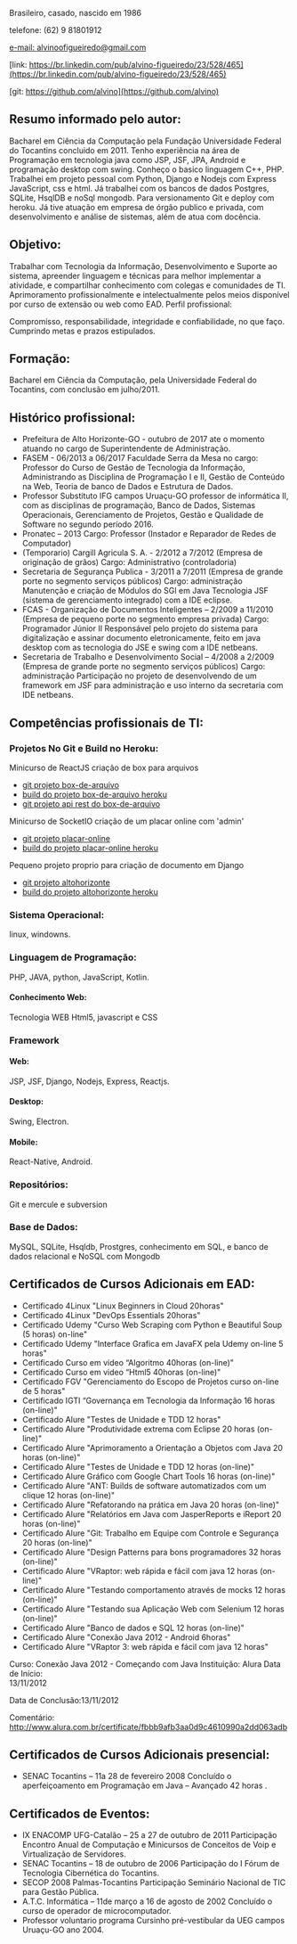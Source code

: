 

Brasileiro, casado, nascido em 1986 

telefone: (62) 9 81801912 

[e-mail: alvinoofigueiredo@gmail.com](alvinoofigueiredo@gmail.com)

[link: https://br.linkedin.com/pub/alvino-figueiredo/23/528/465](https://br.linkedin.com/pub/alvino-figueiredo/23/528/465)

[git: https://github.com/alvino](https://github.com/alvino)

## Resumo informado pelo autor:

Bacharel em Ciência da Computação pela Fundação Universidade Federal do Tocantins concluido em 2011. Tenho experiência na área de Programação em tecnologia java como JSP, JSF, JPA, Android e programação desktop com swing. Conheço  o basico linguagem C++, PHP. Trabalhei em projeto pessoal com Python, Django e Nodejs com Express JavaScript, css e html. Já trabalhei com os bancos de dados Postgres, SQLite, HsqlDB e noSql mongodb. Para versionamento Git e deploy com heroku. Já tive atuação em empresa de órgão publico e privada, com desenvolvimento e análise de sistemas, além de atua com docência.

## Objetivo: 

Trabalhar com Tecnologia da Informação, Desenvolvimento e Suporte ao sistema, apreender linguagem e técnicas para melhor implementar a atividade, e compartilhar conhecimento com colegas e comunidades de TI. Aprimoramento profissionalmente e intelectualmente pelos meios disponível por curso de extensão ou web como  EAD. 
Perfil profissional: 

Compromisso, responsabilidade, integridade e confiabilidade, no que faço. Cumprindo metas e prazos estipulados.

## Formação: 

Bacharel em Ciência da Computação, pela Universidade Federal do Tocantins, com conclusão em julho/2011. 


## Histórico profissional: 

- Prefeitura de Alto Horizonte-GO - outubro de 2017 ate o momento atuando no cargo de Superintendente de Administração. 
- FASEM - 06/2013 a 06/2017 Faculdade Serra da Mesa no cargo: Professor do Curso de Gestão de Tecnologia da Informação, Administrando as Disciplina de Programação I e II, Gestão de Conteúdo na Web, Teoria de banco de Dados e Estrutura de Dados.
- Professor Substituto IFG campos Uruaçu-GO professor de informática II, com as disciplinas de programação, Banco de Dados, Sistemas Operacionais, Gerenciamento de Projetos, Gestão e Qualidade de Software no segundo período 2016.
- Pronatec – 2013 Cargo: Professor (Instador e Reparador de Redes de Computador) 
- (Temporario) Cargill Agricula S. A. - 2/2012 a 7/2012 (Empresa de originação de grãos) 
Cargo: Administrativo (controladoria) 
- Secretaria de Segurança Publica - 3/2011 a 7/2011 (Empresa de grande porte no segmento serviços públicos) 
Cargo: administração
Manutenção e criação de Módulos do SGI em Java Tecnologia JSF (sistema de gerenciamento integrado)  com a IDE eclipse.
- FCAS - Organização de Documentos Inteligentes – 2/2009 a 11/2010 (Empresa de pequeno porte no segmento empresa privada) 
Cargo: Programador Júnior II 
Responsável pelo projeto do sistema para digitalização e assinar documento eletronicamente, feito em java desktop com as tecnologia do JSE e swing com a IDE netbeans. 
- Secretaria de Trabalho e Desenvolvimento Social – 4/2008 a 2/2009 (Empresa de grande porte no segmento serviços públicos) 
Cargo: administração 
Participação no projeto de desenvolvendo de um framework em JSF para administração e uso interno da secretaria com IDE netbeans. 

## Competências profissionais de TI:

### Projetos No Git e Build no Heroku:

Minicurso de ReactJS criação de box para arquivos
- [git projeto box-de-arquivo](https://github.com/alvino/fontend "clique para acessar o git")
- [build do projeto box-de-arquivo heroku](https://alvinofontend.herokuapp.com/ "clique para acessar o build do projeto")
- [git projeto api rest do box-de-arquivo](https://github.com/alvino/backend)

Minicurso de SocketIO criação de um placar online com 'admin'
- [git projeto placar-online](https://github.com/alvino/placar-online "clique para acessar o git")
- [build do projeto placar-online heroku](https://placaronlinealvino.herokuapp.com/ "clique para acessar o build do projeto")

Pequeno projeto proprio para criação de documento em Django
- [git projeto altohorizonte](https://github.com/alvino/altohorizonte "clique para acessar o git")
- [build do projeto altohorizonte heroku](https://altohorizonte.herokuapp.com/ "clique para acessar o build do projeto")


### Sistema Operacional:

linux, windowns.

### Linguagem de Programação:

PHP, JAVA, python, JavaScript, Kotlin.

#### Conhecimento Web:

Tecnologia WEB Html5, javascript e CSS

### Framework

#### Web: 

JSP, JSF, Django, Nodejs, Express, Reactjs.

#### Desktop: 

Swing, Electron.

#### Mobile: 

React-Native, Android.

### Repositórios:

Git e mercule e subversion

### Base de Dados:

MySQL, SQLite, Hsqldb, Prostgres, conhecimento em SQL,  e banco de dados relacional e NoSQL com Mongodb


## Certificados de Cursos Adicionais em EAD: 
- Certificado 4Linux "Linux Beginners in Cloud 20horas"
- Certificado 4Linux "DevOps Essentials 20horas"
- Certificado Udemy "Curso Web Scraping com Python e Beautiful Soup  (5 horas)  on-line"
- Certificado Udemy "Interface Grafica em JavaFX pela Udemy on-line 5 horas"
- Certificado Curso em video “Algoritmo 40horas (on-line)"
- Certificado Curso em video “Html5 40horas (on-line)"
- Certificado FGV "Gerenciamento do Escopo de Projetos curso on-line de 5 horas"
- Certificado IGTI “Governança em Tecnologia da Informação 16 horas (on-line)"
- Certificado Alure "Testes de Unidade e TDD 12 horas"
- Certificado Alure "Produtividade extrema com Eclipse 20 horas (on-line)"
- Certificado Alure "Aprimoramento a Orientação a Objetos com Java 20 horas (on-line)"
- Certificado Alure "Testes de Unidade e TDD 12 horas (on-line)"
- Certificado Alure Gráfico com Google Chart Tools 16 horas (on-line)"
- Certificado Alure "ANT: Builds de software automatizados com um clique 12 horas (on-line)"
- Certificado Alure "Refatorando na prática em Java 20 horas (on-line)"
- Certificado Alure "Relatórios em Java com JasperReports e iReport 20 horas (on-line)"
- Certificado Alure "Git: Trabalho em Equipe com Controle e Segurança 20 horas (on-line)"
- Certificado Alure "Design Patterns para bons programadores 32 horas (on-line)" 
- Certificado Alure "VRaptor: web rápida e fácil com java 12 horas (on-line)"
- Certificado Alure "Testando comportamento através de mocks 12 horas (on-line)"
- Certificado Alure "Testando sua Aplicação Web com Selenium 12 horas (on-line)"
- Certificado Alure "Banco de dados e SQL 12 horas (on-line)"
- Certificado Alure "Conexão Java 2012 - Android 6horas"
- Certificado Alure "VRaptor 3: web rápida e fácil com java	12 horas"
 
Curso: 	Conexão Java 2012 - Começando com Java
Instituição: 	Alura
Data de Início: 	
13/11/2012 	

Data de Conclusão:13/11/2012
	
Comentário: 	http://www.alura.com.br/certificate/fbbb9afb3aa0d9c4610990a2dd063adb

## Certificados de Cursos Adicionais presencial: 
- SENAC Tocantins – 11a 28 de fevereiro 2008 Concluído o aperfeiçoamento em Programação em Java – Avançado 42 horas .

## Certificados de Eventos: 
- IX ENACOMP UFG-Catalão – 25 a 27 de outubro de 2011 Participação Encontro Anual de Computação e Minicursos de Conceitos de Voip e Virtualização de Servidores.
- SENAC Tocantins – 18 de outubro de 2006 Participação do I Fórum de Tecnologia Cibernética do Tocantins.
- SECOP 2008 Palmas-Tocantins Participação Seminário Nacional de TIC para Gestão Pública. 
- A.T.C. Informática – 11de março a 16 de agosto de 2002 Concluído o curso de operador de microcomputador.
- Professor voluntario programa Cursinho pré-vestibular da UEG campos Uruaçu-GO ano 2004.
